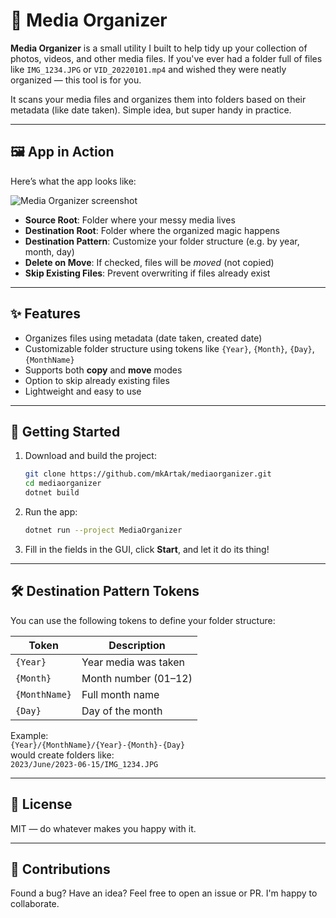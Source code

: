 # 📂 Media Organizer

**Media Organizer** is a small utility I built to help tidy up your collection of photos, videos, and other media files. If you've ever had a folder full of files like `IMG_1234.JPG` or `VID_20220101.mp4` and wished they were neatly organized — this tool is for you.

It scans your media files and organizes them into folders based on their metadata (like date taken). Simple idea, but super handy in practice.

---

## 🖼️ App in Action

Here’s what the app looks like:

![Media Organizer screenshot](https://github.com/user-attachments/assets/4994c9b8-62b2-4b8c-b1f6-e8b6cae6114f)

- **Source Root**: Folder where your messy media lives  
- **Destination Root**: Folder where the organized magic happens  
- **Destination Pattern**: Customize your folder structure (e.g. by year, month, day)  
- **Delete on Move**: If checked, files will be *moved* (not copied)  
- **Skip Existing Files**: Prevent overwriting if files already exist  

---

## ✨ Features

- Organizes files using metadata (date taken, created date)
- Customizable folder structure using tokens like `{Year}`, `{Month}`, `{Day}`, `{MonthName}`
- Supports both **copy** and **move** modes
- Option to skip already existing files
- Lightweight and easy to use

---

## 🚀 Getting Started

1. Download and build the project:
   ```bash
   git clone https://github.com/mkArtak/mediaorganizer.git
   cd mediaorganizer
   dotnet build
   ```

2. Run the app:
   ```bash
   dotnet run --project MediaOrganizer
   ```

3. Fill in the fields in the GUI, click **Start**, and let it do its thing!

---

## 🛠 Destination Pattern Tokens

You can use the following tokens to define your folder structure:

| Token         | Description            |
|---------------|------------------------|
| `{Year}`      | Year media was taken   |
| `{Month}`     | Month number (01–12)   |
| `{MonthName}` | Full month name        |
| `{Day}`       | Day of the month       |

Example:  
`{Year}/{MonthName}/{Year}-{Month}-{Day}`  
would create folders like:  
`2023/June/2023-06-15/IMG_1234.JPG`

---

## 📜 License

MIT — do whatever makes you happy with it.

---

## 🤝 Contributions

Found a bug? Have an idea? Feel free to open an issue or PR. I'm happy to collaborate.

